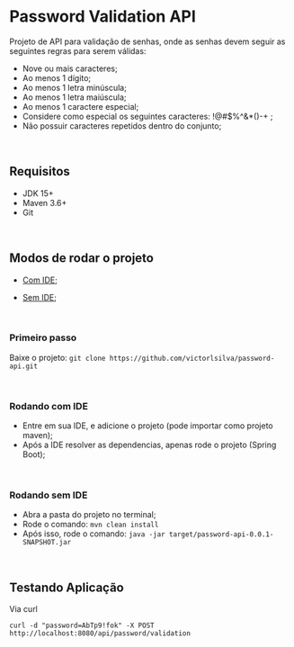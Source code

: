 # Password Validation API

Projeto de API para validação de senhas, onde as senhas devem seguir as seguintes regras para serem válidas:


 - Nove ou mais caracteres;
 - Ao menos 1 dígito;
 - Ao menos 1 letra minúscula;
 - Ao menos 1 letra maiúscula;
 - Ao menos 1 caractere especial;
 - Considere como especial os seguintes caracteres: !@#$%^&*()-+ ;
 - Não possuir caracteres repetidos dentro do conjunto;


<br>

## Requisitos ##


- JDK 15+
- Maven 3.6+
- Git 

<br>


## Modos de rodar o projeto ##

* [Com IDE](#Rodando-com-IDE);

* [Sem IDE](#Rodando-sem-IDE);


<br>


### Primeiro passo ###

Baixe o projeto: ```git clone https://github.com/victorlsilva/password-api.git```

<br>

### Rodando com IDE ###

- Entre em sua IDE, e adicione o projeto (pode importar como projeto maven);
- Após a IDE resolver as dependencias, apenas rode o projeto (Spring Boot);


<br>

### Rodando sem IDE ###

- Abra a pasta do projeto no terminal;
- Rode o comando: ```mvn clean install```
- Após isso, rode o comando: ```java -jar target/password-api-0.0.1-SNAPSHOT.jar```

<br>

## Testando Aplicação ##

Via curl<br>
```
curl -d "password=AbTp9!fok" -X POST http://localhost:8080/api/password/validation
```

